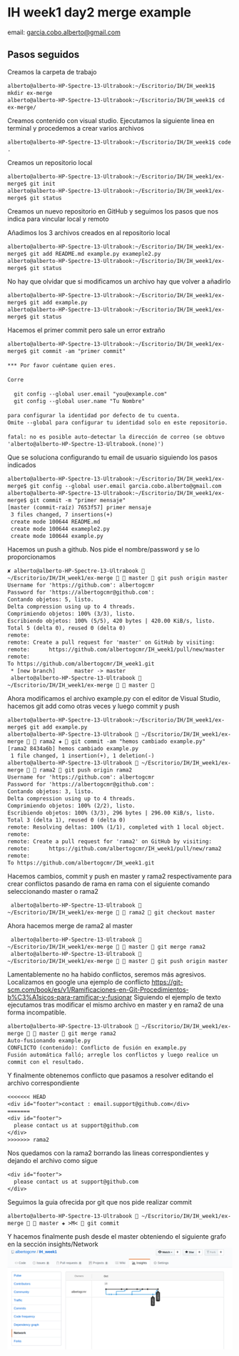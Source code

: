 # IH week1 day2 merge example
email: garcia.cobo.alberto@gmail.com

## Pasos seguidos

Creamos la carpeta de trabajo
```
alberto@alberto-HP-Spectre-13-Ultrabook:~/Escritorio/IH/IH_week1$ mkdir ex-merge
alberto@alberto-HP-Spectre-13-Ultrabook:~/Escritorio/IH/IH_week1$ cd ex-merge/
```

Creamos contenido con visual studio. Ejecutamos la siguiente linea en terminal y procedemos a crear varios archivos
```
alberto@alberto-HP-Spectre-13-Ultrabook:~/Escritorio/IH/IH_week1$ code . 
```

Creamos un repositorio local
```
alberto@alberto-HP-Spectre-13-Ultrabook:~/Escritorio/IH/IH_week1/ex-merge$ git init
alberto@alberto-HP-Spectre-13-Ultrabook:~/Escritorio/IH/IH_week1/ex-merge$ git status
```

Creamos un nuevo repositorio en GitHub y seguimos los pasos que nos indica para vincular local y remoto

Añadimos los 3 archivos creados en al repositorio local
```
alberto@alberto-HP-Spectre-13-Ultrabook:~/Escritorio/IH/IH_week1/ex-merge$ git add README.md example.py exameple2.py
alberto@alberto-HP-Spectre-13-Ultrabook:~/Escritorio/IH/IH_week1/ex-merge$ git status
```

No hay que olvidar que si modificamos un archivo hay que volver a añadirlo
```
alberto@alberto-HP-Spectre-13-Ultrabook:~/Escritorio/IH/IH_week1/ex-merge$ git add example.py 
alberto@alberto-HP-Spectre-13-Ultrabook:~/Escritorio/IH/IH_week1/ex-merge$ git status
```

Hacemos el primer commit pero sale un error extraño
```
alberto@alberto-HP-Spectre-13-Ultrabook:~/Escritorio/IH/IH_week1/ex-merge$ git commit -am "primer commit"

*** Por favor cuéntame quien eres.

Corre

  git config --global user.email "you@example.com"
  git config --global user.name "Tu Nombre"

para configurar la identidad por defecto de tu cuenta.
Omite --global para configurar tu identidad solo en este repositorio.

fatal: no es posible auto-detectar la dirección de correo (se obtuvo 'alberto@alberto-HP-Spectre-13-Ultrabook.(none)')
```

Que se soluciona configurando tu email de usuario siguiendo los pasos indicados
```
alberto@alberto-HP-Spectre-13-Ultrabook:~/Escritorio/IH/IH_week1/ex-merge$ git config --global user.email garcia.cobo.alberto@gmail.com
alberto@alberto-HP-Spectre-13-Ultrabook:~/Escritorio/IH/IH_week1/ex-merge$ git commit -m "primer mensaje"
[master (commit-raíz) 7653f57] primer mensaje
 3 files changed, 7 insertions(+)
 create mode 100644 README.md
 create mode 100644 exameple2.py
 create mode 100644 example.py
```

Hacemos un push a github. Nos pide el nombre/password y se lo proporcionamos
```
✘ alberto@alberto-HP-Spectre-13-Ultrabook  ~/Escritorio/IH/IH_week1/ex-merge   master  git push origin master
Username for 'https://github.com': albertogcmr
Password for 'https://albertogcmr@github.com': 
Contando objetos: 5, listo.
Delta compression using up to 4 threads.
Comprimiendo objetos: 100% (3/3), listo.
Escribiendo objetos: 100% (5/5), 420 bytes | 420.00 KiB/s, listo.
Total 5 (delta 0), reused 0 (delta 0)
remote: 
remote: Create a pull request for 'master' on GitHub by visiting:
remote:      https://github.com/albertogcmr/IH_week1/pull/new/master
remote: 
To https://github.com/albertogcmr/IH_week1.git
 * [new branch]      master -> master
 alberto@alberto-HP-Spectre-13-Ultrabook  ~/Escritorio/IH/IH_week1/ex-merge   master  
```

Ahora modificamos el archivo example.py con el editor de Visual Studio, hacemos git add como otras veces y luego commit y push
```
alberto@alberto-HP-Spectre-13-Ultrabook:~/Escritorio/IH/IH_week1/ex-merge$ git add example.py
alberto@alberto-HP-Spectre-13-Ultrabook  ~/Escritorio/IH/IH_week1/ex-merge   rama2 ✚  git commit -am "hemos cambiado example.py"
[rama2 8434a6b] hemos cambiado example.py
 1 file changed, 1 insertion(+), 1 deletion(-)
alberto@alberto-HP-Spectre-13-Ultrabook  ~/Escritorio/IH/IH_week1/ex-merge   rama2  git push origin rama2
Username for 'https://github.com': albertogcmr
Password for 'https://albertogcmr@github.com': 
Contando objetos: 3, listo.
Delta compression using up to 4 threads.
Comprimiendo objetos: 100% (2/2), listo.
Escribiendo objetos: 100% (3/3), 296 bytes | 296.00 KiB/s, listo.
Total 3 (delta 1), reused 0 (delta 0)
remote: Resolving deltas: 100% (1/1), completed with 1 local object.
remote: 
remote: Create a pull request for 'rama2' on GitHub by visiting:
remote:      https://github.com/albertogcmr/IH_week1/pull/new/rama2
remote: 
To https://github.com/albertogcmr/IH_week1.git
```

Hacemos cambios, commit y push en master y rama2 respectivamente para crear conflictos pasando de rama en rama con el siguiente comando seleccionando master o rama2
```
 alberto@alberto-HP-Spectre-13-Ultrabook  ~/Escritorio/IH/IH_week1/ex-merge   rama2  git checkout master
```
Ahora hacemos merge de rama2 al master 
```
 alberto@alberto-HP-Spectre-13-Ultrabook  ~/Escritorio/IH/IH_week1/ex-merge   master  git merge rama2
 alberto@alberto-HP-Spectre-13-Ultrabook  ~/Escritorio/IH/IH_week1/ex-merge   master  git push origin master
```

Lamentablemente no ha habido conflictos, seremos más agresivos. Localizamos en google una ejemplo de conflicto
https://git-scm.com/book/es/v1/Ramificaciones-en-Git-Procedimientos-b%C3%A1sicos-para-ramificar-y-fusionar
Siguiendo el ejemplo de texto ejecutamos tras modificar el mismo archivo en master y en rama2 de una forma incompatible. 
```
alberto@alberto-HP-Spectre-13-Ultrabook  ~/Escritorio/IH/IH_week1/ex-merge   master  git merge rama2
Auto-fusionando example.py
CONFLICTO (contenido): Conflicto de fusión en example.py
Fusión automática falló; arregle los conflictos y luego realice un commit con el resultado.
```
Y finalmente obtenemos conflicto que pasamos a resolver editando el archivo correspondiente
```
<<<<<<< HEAD
<div id="footer">contact : email.support@github.com</div>
=======
<div id="footer">
  please contact us at support@github.com
</div>
>>>>>>> rama2
```
Nos quedamos con la rama2 borrando las lineas correspondientes y dejando el archivo como sigue
```
<div id="footer">
  please contact us at support@github.com
</div>
```
Seguimos la guia ofrecida por git que nos pide realizar commit
```
alberto@alberto-HP-Spectre-13-Ultrabook  ~/Escritorio/IH/IH_week1/ex-merge   master ✚ >M<  git commit
```
Y hacemos finalmente push desde el master obteniendo el siguiente grafo en la sección insights/Network
![grafo](captura_grafo.png "Grafo")

